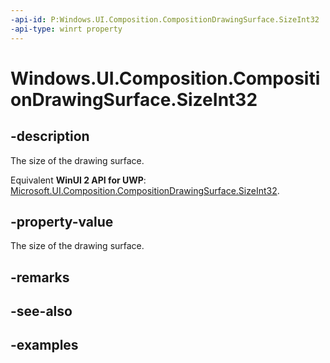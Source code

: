 ```yaml
---
-api-id: P:Windows.UI.Composition.CompositionDrawingSurface.SizeInt32
-api-type: winrt property
---
```


<!-- Property syntax.
public SizeInt32 SizeInt32 { get; }
-->

# Windows.UI.Composition.CompositionDrawingSurface.SizeInt32

## -description
The size of the drawing surface.

Equivalent **WinUI 2 API for UWP**: [Microsoft.UI.Composition.CompositionDrawingSurface.SizeInt32](/windows/winui/api/microsoft.ui.composition.compositiondrawingsurface.sizeint32).

## -property-value
The size of the drawing surface.

## -remarks

## -see-also

## -examples

